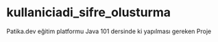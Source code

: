 # kullaniciadi_sifre_olusturma
Patika.dev eğitim platformu Java 101 dersinde ki yapılması gereken Proje
